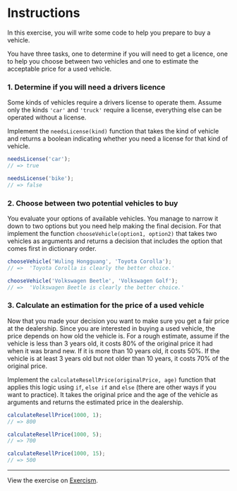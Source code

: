 # Instructions
In this exercise, you will write some code to help you prepare to buy a vehicle.

You have three tasks, one to determine if you will need to get a licence, one to help you choose between two vehicles and one to estimate the acceptable price for a used vehicle.

### 1. Determine if you will need a drivers licence

Some kinds of vehicles require a drivers license to operate them. Assume only the kinds `'car'` and `'truck'` require a license, everything else can be operated without a license.

Implement the `needsLicense(kind)` function that takes the kind of vehicle and returns a boolean indicating whether you need a license for that kind of vehicle.

```js
needsLicense('car');
// => true

needsLicense('bike');
// => false
```

### 2. Choose between two potential vehicles to buy

You evaluate your options of available vehicles. You manage to narrow it down to two options but you need help making the final decision. For that implement the function `chooseVehicle(option1, option2)` that takes two vehicles as arguments and returns a decision that includes the option that comes first in dictionary order.

```js
chooseVehicle('Wuling Hongguang', 'Toyota Corolla');
// =>  'Toyota Corolla is clearly the better choice.'

chooseVehicle('Volkswagen Beetle', 'Volkswagen Golf');
// =>  'Volkswagen Beetle is clearly the better choice.'
```

### 3. Calculate an estimation for the price of a used vehicle

Now that you made your decision you want to make sure you get a fair price at the dealership. Since you are interested in buying a used vehicle, the price depends on how old the vehicle is. For a rough estimate, assume if the vehicle is less than 3 years old, it costs 80% of the original price it had when it was brand new. If it is more than 10 years old, it costs 50%. If the vehicle is at least 3 years old but not older than 10 years, it costs 70% of the original price.

Implement the `calculateResellPrice(originalPrice, age)` function that applies this logic using `if`, `else if` and `else` (there are other ways if you want to practice). It takes the original price and the age of the vehicle as arguments and returns the estimated price in the dealership.

```js
calculateResellPrice(1000, 1);
// => 800

calculateResellPrice(1000, 5);
// => 700

calculateResellPrice(1000, 15);
// => 500
```

---

View the exercise on [Exercism](https://exercism.org/tracks/javascript/exercises/vehicle-purchase).
